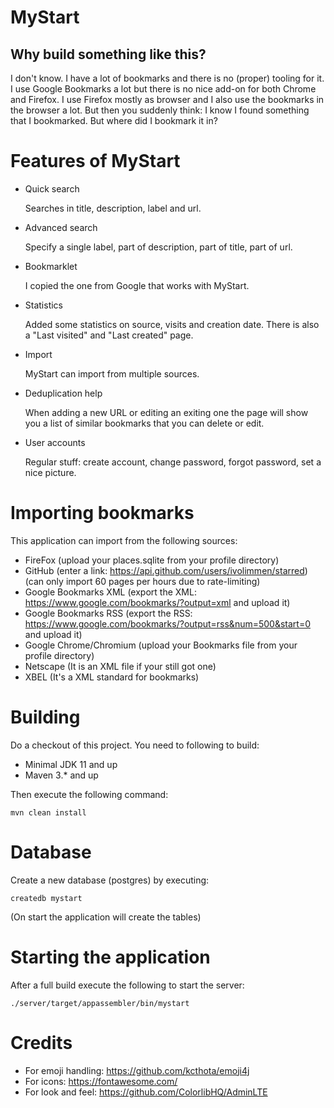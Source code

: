 # MyStart

## Why build something like this?

I don't know. I have a lot of bookmarks and there is no (proper) tooling for it. I use Google Bookmarks a lot
but there is no nice add-on for both Chrome and Firefox. I use Firefox mostly as browser and I also use the
bookmarks in the browser a lot. But then you suddenly think: I know I found something that I bookmarked. But
where did I bookmark it in?

# Features of MyStart

 * Quick search

    Searches in title, description, label and url.

 * Advanced search

    Specify a single label, part of description, part of title, part of url.

 * Bookmarklet

    I copied the one from Google that works with MyStart.

 * Statistics

    Added some statistics on source, visits and creation date. There is also a "Last visited" and "Last created" page.

 * Import

    MyStart can import from multiple sources.

 * Deduplication help

   When adding a new URL or editing an exiting one the page will show you a list of similar bookmarks that you can delete or edit.

 * User accounts

   Regular stuff: create account, change password, forgot password, set a nice picture.

# Importing bookmarks

This application can import from the following sources:

 * FireFox (upload your places.sqlite from your profile directory)
 * GitHub (enter a link: https://api.github.com/users/ivolimmen/starred) (can only import 60 pages per hours due to rate-limiting)
 * Google Bookmarks XML (export the XML: https://www.google.com/bookmarks/?output=xml and upload it)
 * Google Bookmarks RSS (export the RSS: https://www.google.com/bookmarks/?output=rss&num=500&start=0 and upload it)
 * Google Chrome/Chromium (upload your Bookmarks file from your profile directory)
 * Netscape (It is an XML file if your still got one)
 * XBEL (It's a XML standard for bookmarks)

# Building

Do a checkout of this project. You need to following to build:

* Minimal JDK 11 and up
* Maven 3.* and up

Then execute the following command:

    mvn clean install

# Database

Create a new database (postgres) by executing:

    createdb mystart    

(On start the application will create the tables)

# Starting the application

After a full build execute the following to start the server:

    ./server/target/appassembler/bin/mystart

# Credits

* For emoji handling: https://github.com/kcthota/emoji4j
* For icons: https://fontawesome.com/
* For look and feel: https://github.com/ColorlibHQ/AdminLTE